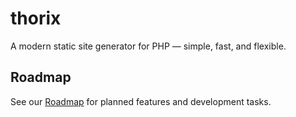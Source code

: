 # thorix
A modern static site generator for PHP — simple, fast, and flexible.

## Roadmap

See our [Roadmap](./ROADMAP.md) for planned features and development tasks.